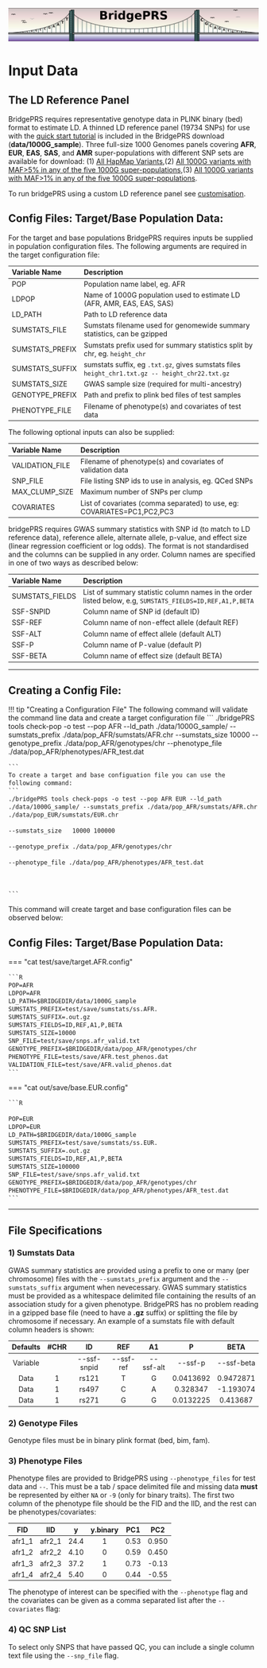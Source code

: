 ![Screenshot](img/slim/guide_logo2.png) 
# Input Data


## The LD Reference Panel  

BridgePRS requires representative genotype data in PLINK binary (bed)
format to estimate LD.  A thinned LD reference panel (19734 SNPs)
for use with the [quick start tutorial](quikstart_data.md) is included 
in the BridgePRS download (**data/1000G_sample**). Three full-size 1000 Genomes panels 
covering **AFR**, **EUR**, **EAS**, **SAS**, and **AMR** super-populations with 
different SNP sets are available for download: 
(1) [All HapMap Variants](https://drive.google.com/file/d/1D0ZtPrvkvznKfHjlwo6BkYIvWFIRF_9g/view?usp=drive_link),(2) [All 1000G variants with MAF>5% in any of the five 1000G super-populations](https://drive.google.com/file/d/1c3BamSz1JpXr0QQIfyI_1nUfe0SRNXKa/view?usp=drive_link),(3) [All 1000G variants with MAF>1% in any of the five 1000G super-populations](https://drive.google.com/file/d/18xgsyDymbjeSOv1QS2ULQFaru5NVjwGR/view?usp=drive_link).


To run bridgePRS using a custom LD reference panel see [customisation](guide_customization.md).

## Config Files: Target/Base Population Data: 


For the target and base populations BridgePRS requires inputs be supplied in population configuration files.  The following arguments are required in the target configuration file: 

|Variable Name|Description|
|:--|:--|
|POP                 | Population name label, eg. AFR | 
|LDPOP               | Name of 1000G population used to estimate LD (AFR, AMR, EAS, EAS, SAS) | 
|LD_PATH             | Path to LD reference data | 
|SUMSTATS_FILE       | Sumstats filename used for genomewide summary statistics, can be gzipped | 
|SUMSTATS_PREFIX     | Sumstats prefix used for summary statistics split by chr, eg. `height_chr`|
|SUMSTATS_SUFFIX     | sumstats suffix, eg `.txt.gz`, gives sumstats files `height_chr1.txt.gz -- height_chr22.txt.gz` |
|SUMSTATS_SIZE       | GWAS sample size (required for multi-ancestry)| 
|GENOTYPE_PREFIX     | Path and prefix to plink bed files of test samples | 
|PHENOTYPE_FILE      | Filename of phenotype(s) and covariates of test data | 

The following optional inputs can also be supplied: 

|Variable Name|Description|
|:--|:--|
| VALIDATION_FILE  | Filename of phenotype(s) and covariates of validation data |
| SNP_FILE       | File listing SNP ids to use in analysis, eg. QCed SNPs | 
| MAX_CLUMP_SIZE| Maximum number of SNPs per clump  | 
| COVARIATES | List of covariates (comma separated) to use, eg: COVARIATES=PC1,PC2,PC3| 

bridgePRS requires GWAS summary statistics with SNP id (to match to LD
reference data), reference
allele, alternate allele, p-value, and effect size (linear regression
coefficient or log odds). The format is not standardised and the
columns can be supplied in any order. Column names are specified in
one of two ways as described below:

|Variable Name|Description|
|:--|:--|
|SUMSTATS_FIELDS| List of summary statistic column names in the order listed below, e.g, `SUMSTATS_FIELDS=ID,REF,A1,P,BETA`|
|SSF-SNPID   | Column name of SNP id (default ID) | 
|SSF-REF    | Column name of non-effect allele (default REF)|
|SSF-ALT    | Column name of effect allele (default ALT)|
|SSF-P    | Column name of P-value (default P)| 
|SSF-BETA   | Column name of effect size (default BETA)| 

<!--
|Input|Variable Name|Example|
|:-:|:-:|:-:|
|Sumstats Fields    |SUMSTATS_FIELDS   | DEFAULT: SUMSTATS_FIELDS=ID,REF,A1,P,BETA| 
|b1) SNP Field     |SSF-SNPID   | Sumstats Field Name for SNP-ID | 
|b2) Field     |SSF-REF    | Sumstats Field Name for Ref Base |
|b3) Alt Field     |SSF-ALT    | Sumstats Field Name for Alt Base |
|b4) Pval Field     |SSF-P    | Sumstats Field Name for Pvalue | 
|b5) Beta Field     |SSF-BETA   | Sumstats Field Name for Beta | 
-->

---


## Creating a Config File: 


!!! tip "Creating a Configuration File"
    The following command will validate the command line data and create a target configuration file 
    ```
    ./bridgePRS tools check-pop -o test --pop AFR --ld_path ./data/1000G_sample/ --sumstats_prefix ./data/pop_AFR/sumstats/AFR.chr 
                                                                                     --sumstats_size   10000
                                                                                     --genotype_prefix ./data/pop_AFR/genotypes/chr 
                                                                                     --phenotype_file ./data/pop_AFR/phenotypes/AFR_test.dat


    ```
    To create a target and base configuation file you can use the following command: 
    ```
    ./bridgePRS tools check-pops -o test --pop AFR EUR --ld_path ./data/1000G_sample/ --sumstats_prefix ./data/pop_AFR/sumstats/AFR.chr ./data/pop_EUR/sumstats/EUR.chr 
                                                                                     --sumstats_size   10000 100000 
                                                                                     --genotype_prefix ./data/pop_AFR/genotypes/chr 
                                                                                     --phenotype_file ./data/pop_AFR/phenotypes/AFR_test.dat



    ```
    

This command will create target and base configuration files can be observed below: 



## Config Files: Target/Base Population Data: 

=== "cat test/save/target.AFR.config"

    ```R
    POP=AFR
    LDPOP=AFR
    LD_PATH=$BRIDGEDIR/data/1000G_sample
    SUMSTATS_PREFIX=test/save/sumstats/ss.AFR.
    SUMSTATS_SUFFIX=.out.gz
    SUMSTATS_FIELDS=ID,REF,A1,P,BETA
    SUMSTATS_SIZE=10000
    SNP_FILE=test/save/snps.afr_valid.txt
    GENOTYPE_PREFIX=$BRIDGEDIR/data/pop_AFR/genotypes/chr
    PHENOTYPE_FILE=tests/save/AFR.test_phenos.dat
    VALIDATION_FILE=test/save/AFR.valid_phenos.dat
    ```

=== "cat out/save/base.EUR.config" 

    ```R

    POP=EUR
    LDPOP=EUR
    LD_PATH=$BRIDGEDIR/data/1000G_sample
    SUMSTATS_PREFIX=test/save/sumstats/ss.EUR.
    SUMSTATS_SUFFIX=.out.gz
    SUMSTATS_FIELDS=ID,REF,A1,P,BETA
    SUMSTATS_SIZE=100000
    SNP_FILE=test/save/snps.afr_valid.txt
    GENOTYPE_PREFIX=$BRIDGEDIR/data/pop_AFR/genotypes/chr
    PHENOTYPE_FILE=$BRIDGEDIR/data/pop_AFR/phenotypes/AFR_test.dat
    ```

---

## File Specifications 


### 1) Sumstats Data 

GWAS summary statistics are provided using a prefix to one or many (per chromosome) files with the `--sumstats_prefix` argument and the 
`--sumstats_suffix` argument when nevecessary.  GWAS summary statistics must be provided as a whitespace delimited file containing 
the results of an association study for a given phenotype.  BridgePRS has no problem reading in a gzipped base file 
(need to have a **.gz** suffix) or splitting the file by chromosome if necessary.  An example of a sumstats file with default column headers is shown: 


Defaults|#CHR|ID|REF|A1|P|BETA|
|:-:|:-:|:-:|:-:|:-:|:-:|:-:|
Variable||--ssf-snpid|--ssf-ref|--ssf-alt|--ssf-p|--ssf-beta|
Data|1|rs121|T|G|0.0413692|0.9472871|
Data|1|rs497|C|A|0.328347|-1.193074|
Data|1|rs271|G|G|0.0132225|0.413687|






### 2) Genotype Files

Genotype files must be in binary plink format (bed, bim, fam).

### 3) Phenotype Files
Phenotype files are provided to BridgePRS using
`--phenotype_files` for test data and `--`.  This must be a tab / space delimited file
and missing data **must** be represented by either `NA` or `-9` (only
for binary traits).  The first two column of the phenotype file should
be the FID and the IID, and the rest can be phenotypes/covariates:

|FID|IID|y|y.binary|PC1|PC2|
|:-:|:-:|:-:|:-:|:-:|:-:| 
|afr1_1|afr2_1|24.4|1|0.53|0.950| 
|afr1_2|afr2_2|4.10|0|0.59|0.450| 
|afr1_3|afr2_3|37.2|1|0.73|-0.13| 
|afr1_4|afr2_4|5.40|0|0.44|-0.55| 


The phenotype of interest can be specified with the `--phenotype` flag and the covariates can be given as a comma separated list 
after the `--covariates` flag: 



### 4) QC SNP List 
To select only SNPS that have passed QC, you can include a single column text file using the  `--snp_file` flag. 





